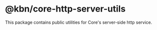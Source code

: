 # @kbn/core-http-server-utils

This package contains public utilities for Core's server-side http service.
